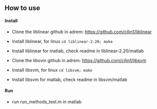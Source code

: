 
## How to use

#### Install
- Clone the liblinear github in adrem: https://github.com/cjlin1/liblinear
- Install liblinear, for linux `cd liblinear-2.20; make`
- Install liblinear for matlab, check readme in liblinear-2.20/matlab

- Clone the libsvm github in adrem: https://github.com/cjlin1/libsvm
- Install libsvm, for linux `cd libsvm; make`
- Install libsvm for matlab, check readme in libsvm/matlab


#### Run
- run run_methods_test.m in matlab
